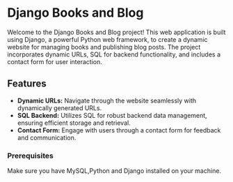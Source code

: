 # Django Books and Blog

Welcome to the Django Books and Blog project! This web application is built using Django, a powerful Python web framework, to create a dynamic website for managing books and publishing blog posts. The project incorporates dynamic URLs, SQL for backend functionality, and includes a contact form for user interaction.


## Features

- **Dynamic URLs:** Navigate through the website seamlessly with dynamically generated URLs.
- **SQL Backend:** Utilizes SQL for robust backend data management, ensuring efficient storage and retrieval.
- **Contact Form:** Engage with users through a contact form for feedback and communication.

### Prerequisites

Make sure you have MySQL,Python and Django installed on your machine.
